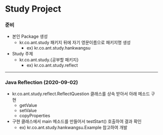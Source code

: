 # Study Project

### 준비

 - 본인 Package 생성
    - kr.co.ant.study 패키지 뒤에 자기 영문이름으로 패키지명 생성
        - ex) kr.co.ant.study.hankwangsu
 - Study 주제
    - kr.co.ant.study.{공부할 패키지}
        - ex) kr.co.ant.study.reflect
---
### Java Reflection (2020-09-02)

 - kr.co.ant.study.reflect.ReflectQuestion 클래스를 상속 받아서 아래 메소드 구현
    - getValue
    - setValue
    - copyProperties
 - 구현 클래스에서 main 메소드를 만들어서 testStart() 호출하여 결과 확인
    - ex) kr.co.ant.study.hankwangsu.Example 참고하여 개발